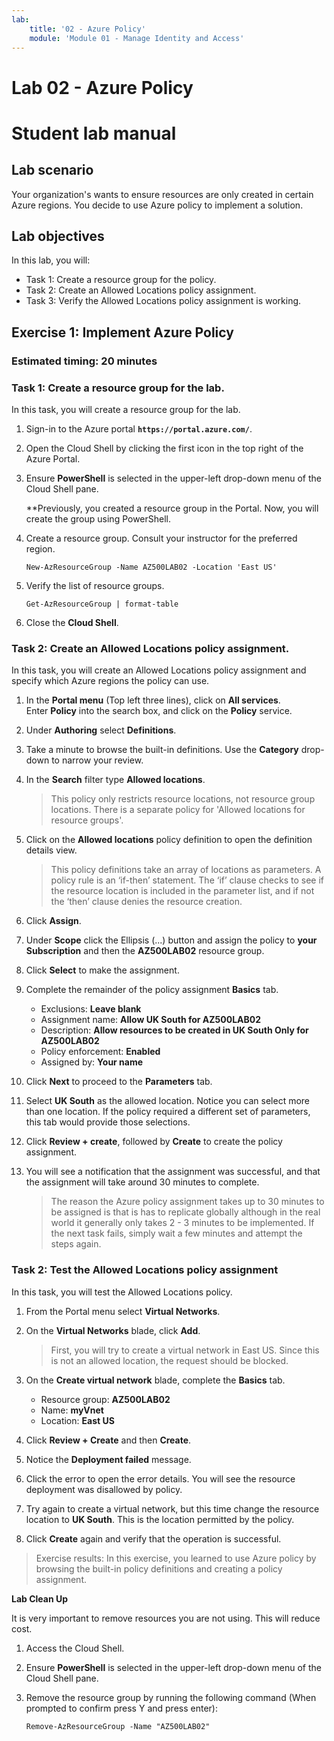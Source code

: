 ```yaml
---
lab:
    title: '02 - Azure Policy'
    module: 'Module 01 - Manage Identity and Access'
---
```


# Lab 02 - Azure Policy

# Student lab manual

## Lab scenario

Your organization's wants to ensure resources are only created in certain Azure regions. You decide to use Azure policy to implement a solution. 

## Lab objectives

In this lab, you will:

- Task 1: Create a resource group for the policy. 
- Task 2: Create an Allowed Locations policy assignment.
- Task 3: Verify the Allowed Locations policy assignment is working. 

## Exercise 1: Implement Azure Policy

### Estimated timing: 20 minutes

### Task 1: Create a resource group for the lab. 

In this task, you will create a resource group for the lab. 

1. Sign-in to the Azure portal **`https://portal.azure.com/`**.

1. Open the Cloud Shell by clicking the first icon in the top right of the Azure Portal. 

1. Ensure **PowerShell** is selected in the upper-left drop-down menu of the Cloud Shell pane.

	**Previously, you created a resource group in the Portal. Now, you will create the group using PowerShell. 

1. Create a resource group. Consult your instructor for the preferred region.

    ```
    New-AzResourceGroup -Name AZ500LAB02 -Location 'East US'
    ```

1. Verify the list of resource groups.

	```
	Get-AzResourceGroup | format-table
	```

1. Close the **Cloud Shell**.

### Task 2: Create an Allowed Locations policy assignment.

In this task, you will create an Allowed Locations policy assignment and specify which Azure regions the policy can use. 

1. In the **Portal menu** (Top left three lines), click on **All services**. Enter **Policy** into the search box, and click on the **Policy** service.

1. Under **Authoring** select **Definitions**.

1. Take a minute to browse the built-in definitions. Use the **Category** drop-down to narrow your review.

1. In the **Search** filter type **Allowed locations**. 

	> This policy only restricts resource locations, not resource group locations. There is a separate policy for 'Allowed locations for resource groups'.

1.  Click on the **Allowed locations** policy definition to open the definition details view. 

	> This policy definitions take an array of locations as parameters. A policy rule is an ‘if-then’ statement. The ‘if’ clause checks to see if the resource location is included in the parameter list, and if not the ‘then’ clause denies the resource creation.

1.  Click **Assign**.

1.  Under **Scope** click the Ellipsis (...) button and assign the policy to **your Subscription** and then  the **AZ500LAB02** resource group.

1. Click **Select** to make the assignment.
 
1. Complete the remainder of the policy assignment **Basics** tab.

	-   Exclusions: **Leave blank**
    -   Assignment name: **Allow UK South for AZ500LAB02**
    -   Description: **Allow resources to be created in UK South Only for AZ500LAB02**
    -   Policy enforcement: **Enabled**
    -   Assigned by: **Your name**

1. Click **Next** to proceed to the **Parameters** tab. 

1. Select **UK South** as the allowed location. Notice you can select more than one location. If the policy required a different set of parameters, this tab would provide those selections. 

1. Click **Review + create**, followed by **Create** to create the policy assignment. 

1.  You will see a notification that the assignment was successful, and that the assignment will take around 30 minutes to complete.

	> The reason the Azure policy assignment takes up to 30 minutes to be assigned is that is has to replicate globally although in the real world it generally only takes 2 - 3 minutes to be implemented.  If the next task fails, simply wait a few minutes and attempt the steps again.

### Task 2: Test the Allowed Locations policy assignment

In this task, you will test the Allowed Locations policy. 

1.  From the Portal menu select **Virtual Networks**.

1.  On the **Virtual Networks** blade, click **Add**.

	> First, you will try to create a virtual network in East US. Since this is not an allowed location, the request should be blocked. 

1. On the **Create virtual network** blade, complete the **Basics** tab.

    -   Resource group: **AZ500LAB02**
    -   Name: **myVnet**
    -   Location: **East US**

1. Click **Review + Create** and then **Create**. 

1. Notice the **Deployment failed** message. 

1. Click the error to open the error details. You will see the resource deployment was disallowed by policy.

1. Try again to create a virtual network, but this time change the resource location to **UK South**. This is the location permitted by the policy. 

2. Click **Create** again and verify that the operation is successful.  

> Exercise results: In this exercise, you learned to use Azure policy by browsing the built-in policy definitions and creating a policy assignment.

**Lab Clean Up**

It is very important to remove resources you are not using. This will reduce cost. 

1. Access the Cloud Shell.

1. Ensure **PowerShell** is selected in the upper-left drop-down menu of the Cloud Shell pane.

1. Remove the resource group by running the following command (When prompted to confirm press Y and press enter):
  
    ```
    Remove-AzResourceGroup -Name "AZ500LAB02"
    ```


	